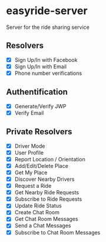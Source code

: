# easyride-server

Server for the ride sharing service

## Resolvers

- [x] Sign Up/In with Facebook
- [x] Sign Up/In with Email
- [x] Phone number verifications

## Authentification
- [X] Generate/Verify JWP
- [X] Verify Email
  
## Private Resolvers

- [X] Driver Mode
- [X] User Profile
- [X] Report Location / Orientation
- [X] Add/Edit/Delete Place
- [X] Get My Place
- [X] Discover Nearby Drivers
- [X] Request a Ride
- [X] Get Nearby Ride Requests
- [X] Subscribe to Ride Requests
- [X] Update Ride Status
- [X] Create Chat Room
- [X] Get Chat Room Messages
- [X] Send a Chat Messages
- [X] Subscribe to Chat Room Messages